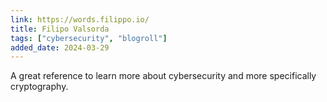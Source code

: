 ```yaml
---
link: https://words.filippo.io/
title: Filipo Valsorda
tags: ["cybersecurity", "blogroll"]
added_date: 2024-03-29
---
```


A great reference to learn more about cybersecurity and more specifically 
cryptography. 

